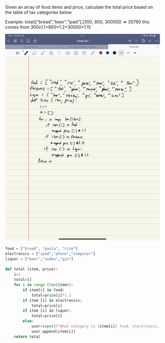 Given an array of food items and price, calculate the total price based on the table of tax categories below

Example:
total([“bread”,“beer”,“ipad”],[300, 800, 30000]) 
=> 35790  this comes from 300x1.1+800×1.2+30000×1.15

![](quiz013.jpeg)
```.py
food = ["bread", "pasta", "rice"]
electronics = ["ipad","phone","computer"]
liquor = ["beer","vodka","gin"]

def total (item, price):
    i=1
    total=[]
    for i in range (len(item)):
        if item[i] in food:
            total=price[i]*1.1
        if item [i] in electronics:
            total=price[i]
        if item [i] in liquor:
            total=price[i]
        else:
            user=input(f"What category is {item[i]} food, electronics, liquor")
            user.append(item[i])
    return total
```
